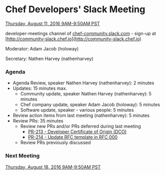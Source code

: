 # Chef Developers' Slack Meeting

[Thursday, August 11, 2016 9AM-9:50AM PST](http://everytimezone.com/#2016-8-11,240,cn3)

developer-meetings channel of [chef-community.slack.com](http://chef-community.slack.com) - sign-up at [http://community-slack.chef.io](http://community-slack.chef.io)

Moderator:  Adam Jacob (holoway)

Secretary:  Nathen Harvey (nathenharvey)

### Agenda
* Agenda Review, speaker Nathen Harvey (nathenharvey): 2 minutes
* Updates: 15 minutes max.
  * Community update, speaker Nathen Harvey (nathenharvey): 5 minutes
  * Chef company update, speaker Adam Jacob (holoway): 5 minutes
  * Software update, speaker - various people: 5 minutes
* Review action items from last meeting (nathenharvey): 5 minutes
* Review PRs:  35 minutes
  * Review new PRs and/or PRs deferred during last meeting
    * [PR-213 - Developer Certificate of Origin (DCO)](https://github.com/chef/chef-rfc/pull/213)
    * [PR-214 - Update RFC template in RFC 000](https://github.com/chef/chef-rfc/pull/214)
  * Review PRs previously discussed

### Next Meeting

[Thursday, August 18, 2016 9AM-9:50AM PST](http://everytimezone.com/#2016-8-18,240,cn3)
